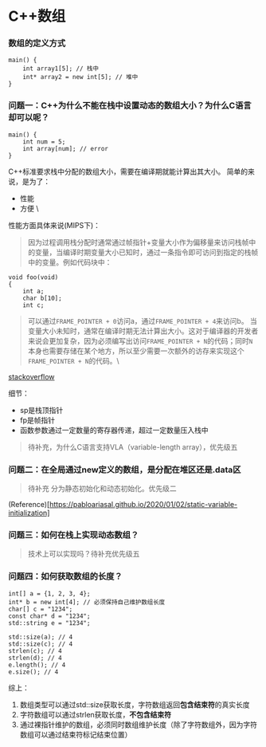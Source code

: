 # C++数组

### 数组的定义方式

```
main() {
    int array1[5]; // 栈中
    int* array2 = new int[5]; // 堆中
}
```
### 问题一：C++为什么不能在栈中设置动态的数组大小？为什么C语言却可以呢？
```
main() {
    int num = 5;
    int array[num]; // error
}
```
C++标准要求栈中分配的数组大小，需要在编译期就能计算出其大小。
简单的来说，是为了：
- 性能
- 方便 \

性能方面具体来说(MIPS下)：
> 因为过程调用栈分配时通常通过帧指针+变量大小作为偏移量来访问栈帧中的变量，当编译时期变量大小已知时，通过一条指令即可访问到指定的栈帧中的变量。例如代码块中：
```
void foo(void)
{
    int a;
    char b[10];
    int c;
```
> 可以通过``FRAME_POINTER + 0``访问a，通过``FRAME_POINTER + 4``来访问b。
> 当变量大小未知时，通常在编译时期无法计算出大小。这对于编译器的开发者来说会更加复杂，因为必须编写出访问``FRAME_POINTER + N``的代码；同时``N``本身也需要存储在某个地方，所以至少需要一次额外的访存来实现这个``FRAME_POINTER + N``的代码。\

[stackoverflow](https://stackoverflow.com/questions/4341570/why-does-a-c-c-compiler-need-know-the-size-of-an-array-at-compile-time)

细节：
- sp是栈顶指针
- fp是帧指针
- 函数参数通过一定数量的寄存器传递，超过一定数量压入栈中

> 待补充，为什么C语言支持VLA（variable-length array），优先级五

### 问题二：在全局通过new定义的数组，是分配在堆区还是.data区

> 待补充
> 分为静态初始化和动态初始化。优先级二

(Reference)[https://pabloariasal.github.io/2020/01/02/static-variable-initialization]

### 问题三：如何在栈上实现动态数组？

> 技术上可以实现吗？待补充优先级五


### 问题四：如何获取数组的长度？
```
int[] a = {1, 2, 3, 4};
int* b = new int[4]; // 必须保持自己维护数组长度
char[] c = "1234";
const char* d = "1234";
std::string e = "1234";

std::size(a); // 4
std::size(c); // 4
strlen(c); // 4
strlen(d); // 4
e.length(); // 4
e.size(); // 4
```
综上：
1. 数组类型可以通过std::size获取长度，字符数组返回**包含结束符**的真实长度
2. 字符数组可以通过strlen获取长度，**不包含结束符**
3. 通过裸指针维护的数组，必须同时数组维护长度（除了字符数组外，因为字符数组可以通过结束符标记结束位置）
